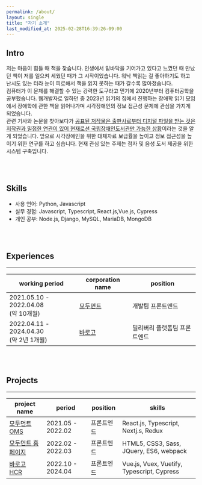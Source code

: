 ```yaml
---
permalink: /about/
layout: single
title: "자기 소개"
last_modified_at: 2025-02-28T16:39:26-09:00
---
```

## Intro

  저는 마음이 힘들 때 책을 찾습니다. 인생에서 밑바닥을 기어가고 있다고 느꼈던 때 만났던 책이 저를 일으켜 세웠던 때가 그 시작이었습니다. 워낙 책읽는 걸 좋아하기도 하고 난시도 있는 터라 눈이 피로해서 책을 읽지 못하는 때가 갈수록 많아졌습니다.  
  컴퓨터가 이 문제를 해결할 수 있는 강력한 도구라고 믿기에 2020년부터 컴퓨터공학을 공부했습니다. 웹개발자로 일하던 중 2023년 읽기의 집에서 진행하는 장애학 읽기 모임에서 장애학에 관한 책을 읽어나가며 시각장애인의 정보 접근성 문제에 관심을 가지게 되었습니다.  
  관련 기사와 논문을 찾아보다가 [공표된 저작물은 출판사로부터 디지털 파일을 받는 것은 저작권과 밀접한 연관이 있어 현재로선 국립장애인도서관만 가능한 상황](../_posts/2025-02-28-prepare_pdf_to_hangul_brf_converter_project.md)이라는 것을 알게 되었습니다.
  앞으로 시각장애인을 위한 대체자료 보급률을 높이고 정보 접근성을 높이기 위한 연구를 하고 싶습니다. 현재 관심 있는 주제는 점자 및 음성 도서 제공을 위한 시스템 구축입니다.   
   

<br />
<br />


## Skills

- 사용 언어: Python, Javascript
- 실무 경험: Javascript, Typescript, React.js,Vue.js, Cypress
- 개인 공부: Node.js, Django, MySQL, MariaDB, MongoDB  
  


<br />
<br />


## Experiences

---

| working period                          | corporation name                  | position |
|-----------------------------------------|-----------------------------------| --- |
| 2021.05.10 - 2022.04.08 <br/>(약 10개월)   | [모두먼트](https://www.modument.com/) | 개발팀 프론트엔드 |
| 2022.04.11 - 2024.04.30 <br/>(약 2년 1개월) | [바로고](https://www.barogo.com/)    | 딜리버리 플랫폼팀 프론트엔드 |
  
  
<br />
<br />

## Projects

---

| project name            | period | position        | skills |
|-------------------------|------------------|-----------------|-------------|
| [모두먼트 OMS](https://www.notion.so/OMS-b29c89d70ebb4278b07de0180fb1a916?pvs=21)  | 2021.05 - 2022.02 |  프론트엔드       | React.js, Typescript, Nextj.s, Redux |
| [모두먼트 홈페이지](https://www.notion.so/487f1f114b094d848f0da89425f52949?pvs=21)    | 2022.02 - 2022.03 |  프론트엔드 | HTML5, CSS3, Sass, JQuery, ES6, webpack|
|                     [바로고 <br/>HCR](https://www.notion.so/Hub-Control-Room-ca414c0e6602485c93d7b39c795955b9?pvs=21)                                                          | 2022.10 - 2024.04 |   프론트엔드              |  Vue.js, Vuex, Vuetify,  Typescript, Cypress |




<br />
<br />



